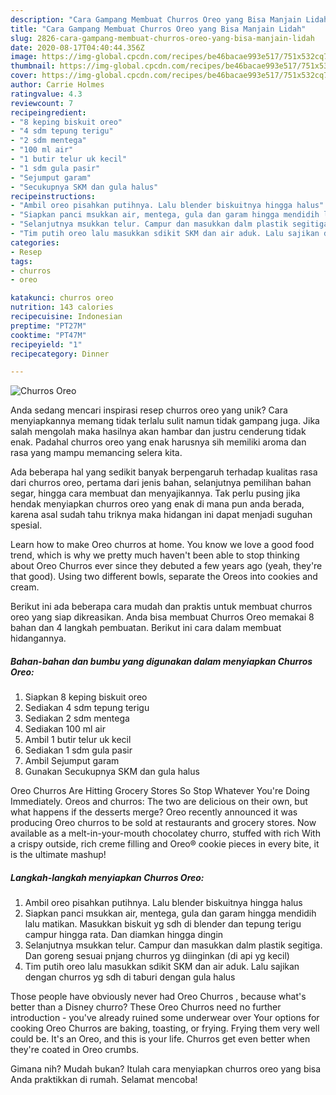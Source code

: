 ```yaml
---
description: "Cara Gampang Membuat Churros Oreo yang Bisa Manjain Lidah"
title: "Cara Gampang Membuat Churros Oreo yang Bisa Manjain Lidah"
slug: 2826-cara-gampang-membuat-churros-oreo-yang-bisa-manjain-lidah
date: 2020-08-17T04:40:44.356Z
image: https://img-global.cpcdn.com/recipes/be46bacae993e517/751x532cq70/churros-oreo-foto-resep-utama.jpg
thumbnail: https://img-global.cpcdn.com/recipes/be46bacae993e517/751x532cq70/churros-oreo-foto-resep-utama.jpg
cover: https://img-global.cpcdn.com/recipes/be46bacae993e517/751x532cq70/churros-oreo-foto-resep-utama.jpg
author: Carrie Holmes
ratingvalue: 4.3
reviewcount: 7
recipeingredient:
- "8 keping biskuit oreo"
- "4 sdm tepung terigu"
- "2 sdm mentega"
- "100 ml air"
- "1 butir telur uk kecil"
- "1 sdm gula pasir"
- "Sejumput garam"
- "Secukupnya SKM dan gula halus"
recipeinstructions:
- "Ambil oreo pisahkan putihnya. Lalu blender biskuitnya hingga halus"
- "Siapkan panci msukkan air, mentega, gula dan garam hingga mendidih lalu matikan. Masukkan biskuit yg sdh di blender dan tepung terigu campur hingga rata. Dan diamkan hingga dingin"
- "Selanjutnya msukkan telur. Campur dan masukkan dalm plastik segitiga. Dan goreng sesuai pnjang churros yg diinginkan (di api yg kecil)"
- "Tim putih oreo lalu masukkan sdikit SKM dan air aduk. Lalu sajikan dengan churros yg sdh di taburi dengan gula halus"
categories:
- Resep
tags:
- churros
- oreo

katakunci: churros oreo 
nutrition: 143 calories
recipecuisine: Indonesian
preptime: "PT27M"
cooktime: "PT47M"
recipeyield: "1"
recipecategory: Dinner

---
```



![Churros Oreo](https://img-global.cpcdn.com/recipes/be46bacae993e517/751x532cq70/churros-oreo-foto-resep-utama.jpg)

Anda sedang mencari inspirasi resep churros oreo yang unik? Cara menyiapkannya memang tidak terlalu sulit namun tidak gampang juga. Jika salah mengolah maka hasilnya akan hambar dan justru cenderung tidak enak. Padahal churros oreo yang enak harusnya sih memiliki aroma dan rasa yang mampu memancing selera kita.

Ada beberapa hal yang sedikit banyak berpengaruh terhadap kualitas rasa dari churros oreo, pertama dari jenis bahan, selanjutnya pemilihan bahan segar, hingga cara membuat dan menyajikannya. Tak perlu pusing jika hendak menyiapkan churros oreo yang enak di mana pun anda berada, karena asal sudah tahu triknya maka hidangan ini dapat menjadi suguhan spesial.

Learn how to make Oreo churros at home. You know we love a good food trend, which is why we pretty much haven&#39;t been able to stop thinking about Oreo Churros ever since they debuted a few years ago (yeah, they&#39;re that good). Using two different bowls, separate the Oreos into cookies and cream.


Berikut ini ada beberapa cara mudah dan praktis untuk membuat churros oreo yang siap dikreasikan. Anda bisa membuat Churros Oreo memakai 8 bahan dan 4 langkah pembuatan. Berikut ini cara dalam membuat hidangannya.

<!--inarticleads1-->

##### Bahan-bahan dan bumbu yang digunakan dalam menyiapkan Churros Oreo:

1. Siapkan 8 keping biskuit oreo
1. Sediakan 4 sdm tepung terigu
1. Sediakan 2 sdm mentega
1. Sediakan 100 ml air
1. Ambil 1 butir telur uk kecil
1. Sediakan 1 sdm gula pasir
1. Ambil Sejumput garam
1. Gunakan Secukupnya SKM dan gula halus


Oreo Churros Are Hitting Grocery Stores So Stop Whatever You&#39;re Doing Immediately. Oreos and churros: The two are delicious on their own, but what happens if the desserts merge? Oreo recently announced it was producing Oreo churros to be sold at restaurants and grocery stores. Now available as a melt-in-your-mouth chocolatey churro, stuffed with rich With a crispy outside, rich creme filling and Oreo® cookie pieces in every bite, it is the ultimate mashup! 

<!--inarticleads2-->

##### Langkah-langkah menyiapkan Churros Oreo:

1. Ambil oreo pisahkan putihnya. Lalu blender biskuitnya hingga halus
1. Siapkan panci msukkan air, mentega, gula dan garam hingga mendidih lalu matikan. Masukkan biskuit yg sdh di blender dan tepung terigu campur hingga rata. Dan diamkan hingga dingin
1. Selanjutnya msukkan telur. Campur dan masukkan dalm plastik segitiga. Dan goreng sesuai pnjang churros yg diinginkan (di api yg kecil)
1. Tim putih oreo lalu masukkan sdikit SKM dan air aduk. Lalu sajikan dengan churros yg sdh di taburi dengan gula halus


Those people have obviously never had Oreo Churros , because what&#39;s better than a Disney churro? These Oreo Churros need no further introduction - you&#39;ve already ruined some underwear over Your options for cooking Oreo Churros are baking, toasting, or frying. Frying them very well could be. It&#39;s an Oreo, and this is your life. Churros get even better when they&#39;re coated in Oreo crumbs. 

Gimana nih? Mudah bukan? Itulah cara menyiapkan churros oreo yang bisa Anda praktikkan di rumah. Selamat mencoba!
